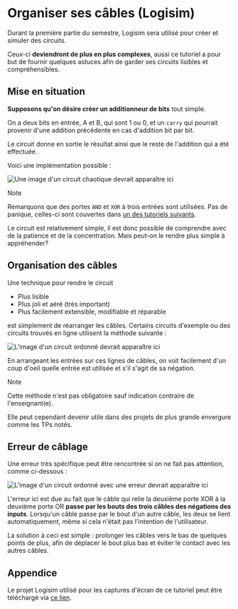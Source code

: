 # Organiser ses câbles (Logisim)

Durant la première partie du semestre, Logisim sera utilisé pour créer et simuler des circuits.

Ceux-ci **deviendront de plus en plus complexes**, aussi ce tutoriel a pour but de fournir quelques astuces afin de garder ses circuits lisibles et compréhensibles.

## Mise en situation

**Supposons qu'on désire créer un additionneur de bits** tout simple.

On a deux bits en entrée, A et B, qui sont 1 ou 0, et un `carry` qui pourrait provenir d'une addition précédente en cas d'addition bit par bit.

Le circuit donne en sortie le résultat ainsi que le reste de l'addition qui a été effectuée.

Voici une implémentation possible :

![`Une image d'un circuit chaotique devrait apparaître ici`](/logisim/images/logisim-cables-chaotic-circuit.png)

> [!NOTE]
> Remarquons que des portes `AND` et `XOR` à trois entrées sont utilisées. Pas de panique, celles-ci sont couvertes dans [un des tutoriels suivants](properties-in-logisim).

Le circuit est relativement simple, il est donc possible de comprendre avec de la patience et de la concentration. Mais peut-on le rendre plus simple à appréhender?

## Organisation des câbles

Une technique pour rendre le circuit

- Plus lisible
- Plus joli et aéré (très important)
- Plus facilement extensible, modifiable et réparable

est simplement de réarranger les câbles. Certains circuits d'exemple ou des circuits trouvés en ligne utilisent la méthode suivante :

![`L'image d'un circuit ordonné devrait apparaître ici`](/logisim/images/logisim-cables-sorted-circuit.png)

En arrangeant les entrées sur ces lignes de câbles, on voit facilement d'un coup d'oeil quelle entrée est utilisée et s'il s'agit de sa négation.

> [!NOTE]
> Cette méthode n'est pas obligatoire sauf indication contraire de l'enseignant(e).
>
> Elle peut cependant devenir utile dans des projets de plus grande envergure comme les TPs notés.

## Erreur de câblage

Une erreur très spécifique peut être rencontrée si on ne fait pas attention, comme ci-dessous :

![`L'image d'un circuit ordonné avec une erreur devrait apparaître ici`](/logisim/images/logisim-cables-sorted-circuit-with-error.png)

L'erreur ici est due au fait que le câble qui relie la deuxième porte XOR à la deuxième porte OR **passe par les bouts des trois câbles des négations des inputs**. Lorsqu'un câble passe par le bout d'un autre câble, les deux se lient automatiquement, même si cela n'était pas l'intention de l'utilisateur.

La solution à ceci est simple : prolonger les câbles vers le bas de quelques points de plus, afin de déplacer le bout plus bas et éviter le contact avec les autres câbles.

## Appendice

Le projet Logisim utilisé pour les captures d'écran de ce tutoriel peut être téléchargé via <a type="button" href="/logisim/projects/logisim_cables_chaotic_addition_circuit.circ" download="logisim_cables_chaotic_addition_circuit.circ">ce lien</a>.